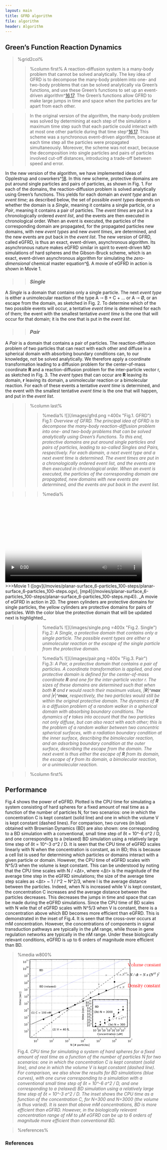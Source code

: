 ```yaml
---
layout: main
title: GFRD algorithm
file: algorithm
header: Algorithm
---
```


## Green’s Function Reaction Dynamics

>%grid2col%
>>%column first%
A reaction-diffusion system is a many-body problem that cannot be solved 
analytically. The key idea of GFRD is to decompose the many-body problem into 
one- and two-body problems that can be solved analytically via Green’s
functions, and use these Green’s functions to set up an event-driven
algorithm^[16](#c16),[17](#c17). The Green’s functions allow GFRD to make
large jumps in time and space when the particles are far apart from each
other. 

>> In the original version of the algorithm, the many-body problem was solved
by determining at each step of the simulation a maximum time step such that
each particle could interact with at most one other particle during that time
step^[16](#c16),[17](#c17). This scheme was a synchronous event-driven
algorithm, because at each time step all the particles were propagated
simultaneously. Moreover, the scheme was not exact, because the decomposition
into single particles and pairs of particles involved cut-off distances,
introducing a trade-off between speed and error.

>>
In the new version of the algorithm, we have implemented ideas of Opplestrup
and coworkers^[18](#c18). In this new scheme, protective domains are put
around single particles and pairs of particles, as shown in Fig. 1. For each
of the domains, the reaction-diffusion problem is solved analytically using
Green’s functions. This yields for each domain an _event type_ and an _event
time_; as described below, the set of possible _event types_ depends on
whether the domain is a _Single_, meaning it contains a single particle, or a
_Pair_, meaning it contains a pair of particles. The _event times_ are put in
a chronologically ordered _event list_, and the events are then executed in
chronological order. When an event is executed, the particles of the
corresponding domain are propagated, for the propagated particles new domains,
with new _event types_ and new _event times_, are determined, and the new
events are put back in the _event list_. The new version of GFRD, called
eGFRD, is thus an exact, event-driven, asynchronous algorithm. Its
asynchronous nature makes eGFRD similar in spirit to event-driven MD
simulations of hard spheres and the Gibson-Bruck scheme, which is an exact,
event-driven asynchronous algorithm for simulating the _zero-dimensional_
chemical master equation^[6](#c6). A movie of eGFRD in action is shown in
Movie 1.

>>### _Single_
A _Single_ is a domain that contains only a single particle. The next _event 
type_ is either a unimolecular reaction of the type A ⇾ B + C + … or A ⇾ Ø, or 
an escape from the domain, as sketched in Fig. 2. To determine which of the 
two possible events will occur, a tentative _event time_ is determined for 
each of them; the event with the smallest tentative _event time_ is the one 
that will occur for that domain; it is the one that is put in the _event 
list_. 

>>### _Pair_
A _Pair_ is a domain that contains a pair of particles. The reaction-diffusion 
problem of two particles that can react with each other and diffuse in a 
spherical domain with absorbing boundary conditions can, to our knowledge, not 
be solved analytically. We therefore apply a coordinate transformation leading 
to a diffusion problem for the center-of-mass coordinate **R** and a 
reaction-diffusion problem for the inter-particle vector r, as sketched in 
Fig. 3. The _event types_ that can occur are **R** leaving its domain, **r** 
leaving its domain, a unimolecular reaction or a bimolecular reaction. For 
each of these events a tentative _event time_ is determined, and the event 
with the smallest tentative _event time_ is the one that will happen, and put 
in the _event list_. 

>>%column last%
>>>%media%
![](/images/gfrd.png =400x "Fig.1. GFRD")  
Fig.1: _Overview of GFRD. The principal idea of GFRD is to decompose the 
many-body reaction-diffusion problem into one- and two-body problems that can 
be solved analytically using Green’s Functions. To this end, protective 
domains are put around single particles and pairs of particles, leading to 
so-called _Singles_ and _Pairs_, respectively. For each domain, a next _event 
type_ and a next _event time_ is determined. The _event times_ are put in a 
chronologically ordered _event list_, and the events are then executed in 
chronological order. When an event is executed, the particles of the 
corresponding domain are propagated, new domains with new events are 
determined, and the events are put back in the event list._ 

>>>%media%
<video class="video" poster="/movies/planar-surface_6-particles_100-steps/step.0201.png" width="440" height="260" controls preload="none" title="Movie 1. GFRD in 2D">
  <source src="http://uploadsrv.amolf.nl/uploads/uyr76h4q78miedema137a/planar-surface_6-particles_100-steps.ogv" type='video/ogg; codecs="theora, vorbis"'/>
  <source src="/movies/planar-surface_6-particles_100-steps/planar-surface_6-particles_100-steps.ogv" type='video/ogg; codecs="theora, vorbis"'/>
  <source src="http://uploadsrv.amolf.nl/uploads/uyr76h4q78miedema137a/planar-surface_6-particles_100-steps.mp4" type='video/mp4; codecs="avc1.42E01E, mp4a.40.2"'/>
  <source src="/movies/planar-surface_6-particles_100-steps/planar-surface_6-particles_100-steps.mp4" type='video/mp4; codecs="avc1.42E01E, mp4a.40.2"'/>
</video><br/>
>>>Movie 1 ([ogv](/movies/planar-surface_6-particles_100-steps/planar-surface_6-particles_100-steps.ogv), 
[mp4](/movies/planar-surface_6-particles_100-steps/planar-surface_6-particles_100-steps.mp4)). 
_A movie of eGFRD in action in 2D. The green cylinders are protective 
domains for single particles, the yellow cylinders are protective domains for 
pairs of particles. With the color blue the protective domain that will be 
updated next is highlighted._

>>>%media%
![](/images/single.png =400x "Fig.2. Single")  
Fig.2: _A _Single_, a protective domain that contains only a single particle. 
The possible _event types_ are either a unimolecular reaction or the escape of 
the single particle from the protective domain._

>>>%media%
![](/images/pair.png =400x "Fig.3. Pair")  
Fig.3: _A _Pair_, a protective domain that contains a pair of particles. A 
coordinate transformation is applied, and one protective domain is defined for 
the center-of-mass coordinate **R** and one for the inter-particle vector *r*. 
The sizes of these domains are determined such that when both **R** and **r** 
would reach their maximum values, _|_**R**_|_^**max** and _|_**r**_|_^**max**, 
respectively, the two particles would still be within the original protective 
domain. The dynamics of **R** is a diffusion problem of a random walker in a 
spherical domain with absorbing boundary conditions. The dynamics of **r** 
takes into account that the two particles not only diffuse, but can also react 
with each other; this is the problem of a random walker between two concentric 
spherical surfaces, with a radiation boundary condition at the inner surface, 
describing the bimolecular reaction, and an adsorbing boundary condition at 
the outer surface, describing the escape from the domain. The next event is 
thus either the escape of **R** from its domain, the escape of **r** from its 
domain, a bimolecular reaction, or a unimolecular reaction._

>>%column first%
## Performance
Fig.4 shows the power of eGFRD. Plotted is the CPU time for simulating a 
system consisting of hard spheres for a fixed amount of real time as a 
function of the number of particles N, for two scenarios: one in which the 
concentration C is kept constant (solid line) and one in which the volume V is 
kept constant (dashed lines). For comparison, two curves (in blue) obtained 
with Brownian Dynamics (BD) are also shown: one corresponding to a BD 
simulation with a conventional, small time step of δt = 10^-6 σ^2 / D, and one 
corresponding to a (relaxed) BD simulation using a relatively large time step 
of δt = 10^-3 σ^2 / D. It is seen that the CPU time of eGFRD scales linearly 
with N when the concentration is constant, as in BD; this is because a cell 
list is used for determining which particles or domains interact with a given 
particle or domain. However, the CPU time of eGFRD scales with N^5/3 when the 
volume is kept constant. This can be understood by noting that the CPU time 
scales with N / <Δt>, where <Δt> is the magnitude of the average time step in 
the eGFRD simulations; the size of the average time step scales as <Δt> ~ 1 / 
l^2 ~ N^2/3, where l is the average distance between the particles.  Indeed, 
when N is increased while V is kept constant, the concentration C increases 
and the average distance between the particles decreases. This decreases the 
jumps in time and space that can be made during the eGFRD simulations. Since 
the CPU time of BD scales with N wile that of eGFRD scales with N^5/3 when V 
is constant, there is a concentration above which BD becomes more efficient 
than eGFRD. This is demonstrated in the inset of Fig.4. It is seen that the 
cross-over occurs at mM concentration. However, the concentrations of 
components in signal transduction pathways are typically in the µM range, 
while those in gene regulation networks are typically in the nM range. Under 
these biologically relevant conditions, eGFRD is up to 6 orders of magnitude
more efficient than BD. 

>%media w800%
![](/images/performance.png "Fig.4. Performance")  
Fig.4. _CPU time for simulating a system of hard spheres for a fixed amount of 
real time as a function of the number of particles N for two scenarios: one in 
which the concentration C is kept constant (solid line), and one in which the 
volume V is kept constant (dashed line). For comparison, we also show the 
results for BD simulations (blue curves), with one curve corresponding to a 
simulation with a conventional small time step of δt = 10^-6 σ^2 / D, and one 
corresponding to a (relaxed) BD simulation using a relatively large time step 
of δt = 10^-3 σ^2 / D. The inset shows the CPU time as a function of the 
concentration C, for N=300 and N=3000 (the volume is thus varied). It is seen 
that above mM concentrations, BD is more efficient than eGFRD. However, in the 
biologically relevant concentration range of nM to µM eGFRD can be up to 6 
orders of magnitude more efficient than conventional BD._

>%references%
### References

